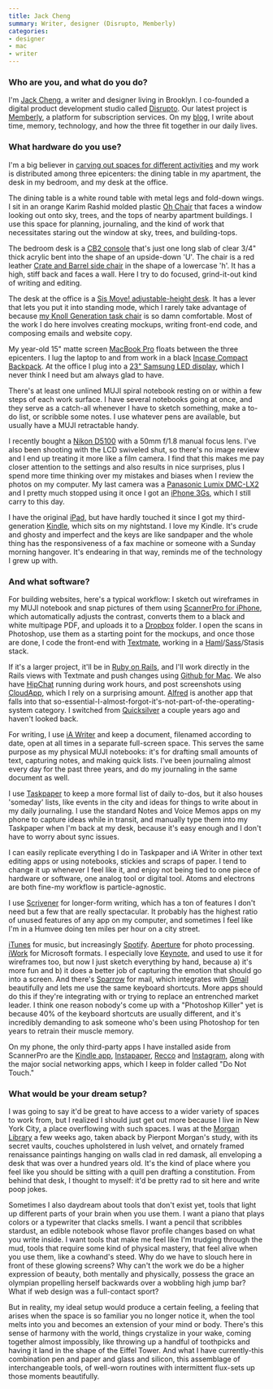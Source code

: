```yaml
---
title: Jack Cheng
summary: Writer, designer (Disrupto, Memberly)
categories:
- designer
- mac
- writer
---
```


### Who are you, and what do you do?

I'm [Jack Cheng](http://jackcheng.com/ "Jack's website."), a writer and designer living in Brooklyn. I co-founded a digital product development studio called [Disrupto](http://disrupto.com/ "Jack's development studio"). Our latest project is [Memberly](http://member.ly/ "A subscription service platform."), a platform for subscription services. On my [blog](http://blog.jackcheng.com/ "Jack's weblog."), I write about time, memory, technology, and how the three fit together in our daily lives.

### What hardware do you use?

I'm a big believer in [carving out spaces for different activities](http://www.alistapart.com/articles/habit-fields/ "Jack's ALA article on habit fields.") and my work is distributed among three epicenters: the dining table in my apartment, the desk in my bedroom, and my desk at the office.

The dining table is a white round table with metal legs and fold-down wings. I sit in an orange Karim Rashid molded plastic [Oh Chair][oh-chair] that faces a window looking out onto sky, trees, and the tops of nearby apartment buildings. I use this space for planning, journaling, and the kind of work that necessitates staring out the window at sky, trees, and building-tops.

The bedroom desk is a [CB2 console][peekaboo-clear-console] that's just one long slab of clear 3/4" thick acrylic bent into the shape of an upside-down 'U'. The chair is a red leather [Crate and Barrel side chair][folio-cherry] in the shape of a lowercase 'h'. It has a high, stiff back and faces a wall. Here I try to do focused, grind-it-out kind of writing and editing.

The desk at the office is a [Sis Move! adjustable-height desk][move]. It has a lever that lets you put it into standing mode, which I rarely take advantage of because [my Knoll Generation task chair][generation] is so damn comfortable. Most of the work I do here involves creating mockups, writing front-end code, and composing emails and website copy.

My year-old 15" matte screen [MacBook Pro][macbook-pro] floats between the three epicenters. I lug the laptop to and from work in a black [Incase Compact Backpack][nylon-compact-backpack]. At the office I plug into a [23" Samsung LED display][px2370], which I never think I need but am always glad to have.

There's at least one unlined MUJI spiral notebook resting on or within a few steps of each work surface. I have several notebooks going at once, and they serve as a catch-all whenever I have to sketch something, make a to-do list, or scribble some notes. I use whatever pens are available, but usually have a MUJI retractable handy.

I recently bought a [Nikon D5100][d5100] with a 50mm f/1.8 manual focus lens. I've also been shooting with the LCD swiveled shut, so there's no image review and I end up treating it more like a film camera. I find that this makes me pay closer attention to the settings and also results in nice surprises, plus I spend more time thinking over my mistakes and biases when I review the photos on my computer. My last camera was a [Panasonic Lumix DMC-LX2][lumix-dmc-lx2] and I pretty much stopped using it once I got an [iPhone 3Gs][iphone-3gs], which I still carry to this day.

I have the original [iPad][], but have hardly touched it since I got my third-generation [Kindle][], which sits on my nightstand. I love my Kindle. It's crude and ghosty and imperfect and the keys are like sandpaper and the whole thing has the responsiveness of a fax machine or someone with a Sunday morning hangover. It's endearing in that way, reminds me of the technology I grew up with.

### And what software?

For building websites, here's a typical workflow: I sketch out wireframes in my MUJI notebook and snap pictures of them using [ScannerPro for iPhone][scanner-pro-ios], which automatically adjusts the contrast, converts them to a black and white multipage PDF, and uploads it to a [Dropbox][] folder. I open the scans in Photoshop, use them as a starting point for the mockups, and once those are done, I code the front-end with [Textmate][], working in a [Haml][]/[Sass][]/Stasis stack.

If it's a larger project, it'll be in [Ruby on Rails][rails], and I'll work directly in the Rails views with Textmate and push changes using [Github for Mac][github-mac]. We also have [HipChat][] running during work hours, and post screenshots using [CloudApp][], which I rely on a surprising amount. [Alfred][] is another app that falls into that so-essential-I-almost-forgot-it's-not-part-of-the-operating-system category. I switched from [Quicksilver][] a couple years ago and haven't looked back.

For writing, I use [iA Writer][ia-writer] and keep a document, filenamed according to date, open at all times in a separate full-screen space. This serves the same purpose as my physical MUJI notebooks: it's for drafting small amounts of text, capturing notes, and making quick lists. I've been journaling almost every day for the past three years, and do my journaling in the same document as well.

I use [Taskpaper][] to keep a more formal list of daily to-dos, but it also houses 'someday' lists, like events in the city and ideas for things to write about in my daily journaling. I use the standard Notes and Voice Memos apps on my phone to capture ideas while in transit, and manually type them into my Taskpaper when I'm back at my desk, because it's easy enough and I don't have to worry about sync issues.

I can easily replicate everything I do in Taskpaper and iA Writer in other text editing apps or using notebooks, stickies and scraps of paper. I tend to change it up whenever I feel like it, and enjoy not being tied to one piece of hardware or software, one analog tool or digital tool. Atoms and electrons are both fine-my workflow is particle-agnostic.

I use [Scrivener][] for longer-form writing, which has a ton of features I don't need but a few that are really spectacular. It probably has the highest ratio of unused features of any app on my computer, and sometimes I feel like I'm in a Humvee doing ten miles per hour on a city street.

[iTunes][] for music, but increasingly [Spotify][]. [Aperture][] for photo processing. [iWork][] for Microsoft formats. I especially love [Keynote][], and used to use it for wireframes too, but now I just sketch everything by hand, because a) it's more fun and b) it does a better job of capturing the emotion that should go into a screen. And there's [Sparrow][] for mail, which integrates with [Gmail][] beautifully and lets me use the same keyboard shortcuts. More apps should do this if they're integrating with or trying to replace an entrenched market leader. I think one reason nobody's come up with a "Photoshop Killer" yet is because 40% of the keyboard shortcuts are usually different, and it's incredibly demanding to ask someone who's been using Photoshop for ten years to retrain their muscle memory.

On my phone, the only third-party apps I have installed aside from ScannerPro are the [Kindle app][kindle-ios], [Instapaper][instapaper-ios], [Recco][recco-ios] and [Instagram][instagram-ios], along with the major social networking apps, which I keep in folder called "Do Not Touch."

### What would be your dream setup?

I was going to say it'd be great to have access to a wider variety of spaces to work from, but I realized I should just get out more because I live in New York City, a place overflowing with such spaces. I was at the [Morgan Library](http://themorgan.org/home.asp "The Morgan Library and Museum in New York.") a few weeks ago, taken aback by Pierpont Morgan's study, with its secret vaults, couches upholstered in lush velvet, and ornately framed renaissance paintings hanging on walls clad in red damask, all enveloping a desk that was over a hundred years old. It's the kind of place where you feel like you should be sitting with a quill pen drafting a constitution. From behind that desk, I thought to myself: it'd be pretty rad to sit here and write poop jokes.

Sometimes I also daydream about tools that don't exist yet, tools that light up different parts of your brain when you use them. I want a piano that plays colors or a typewriter that clacks smells. I want a pencil that scribbles stardust, an edible notebook whose flavor profile changes based on what you write inside. I want tools that make me feel like I'm trudging through the mud, tools that require some kind of physical mastery, that feel alive when you use them, like a cowhand's steed. Why do we have to slouch here in front of these glowing screens? Why can't the work we do be a higher expression of beauty, both mentally and physically, possess the grace an olympian propelling herself backwards over a wobbling high jump bar? What if web design was a full-contact sport?

But in reality, my ideal setup would produce a certain feeling, a feeling that arises when the space is so familiar you no longer notice it, when the tool melts into you and becomes an extension of your mind or body. There's this sense of harmony with the world, things crystalize in your wake, coming together almost impossibly, like throwing up a handful of toothpicks and having it land in the shape of the Eiffel Tower. And what I have currently-this combination pen and paper and glass and silicon, this assemblage of interchangeable tools, of well-worn routines with intermittent flux-sets up those moments beautifully.

[d5100]: https://www.nikonusa.com/en/Nikon-Products/Product/dslr-cameras/25478/D5100.html "A 16.2 megapixel DSLR."
[folio-cherry]: https://www.crateandbarrel.com/folio-cherry-bonded-leather-side-chair/s233021 "A chair."
[generation]: https://www.knoll.com/product/generation-by-knoll "A chair."
[ipad]: https://www.apple.com/ipad/ "A tablet device."
[iphone-3gs]: https://en.wikipedia.org/wiki/IPhone_3GS "A 3 megapixel smartphone."
[kindle]: https://www.amazon.com/Kindle-Ereader-ebook-reader/dp/B007HCCNJU "A digital book reader."
[lumix-dmc-lx2]: https://www.amazon.com/Panasonic-DMC-LX2K-Digital-Optical-Stabilized/dp/B000GHULTM "A 10.2 megapixel digital camera."
[macbook-pro]: https://www.apple.com/macbook-pro/ "A laptop."
[move]: http://www.sisergo.com/index.cfm/fuseaction/products.productDetail/catID/135/productID/185/index.htm "A table."
[nylon-compact-backpack]: https://www.amazon.com/Incase-Compact-Backpack-MacBook-CL55421/dp/B0081AKG7S "A backpack designed for laptops."
[oh-chair]: https://www.amazon.com/Umbra-Polypropylene-White-Studio-Chair/dp/B00EV5ASVQ/ "A chair."
[peekaboo-clear-console]: https://www.cb2.com/peekaboo-clear-console-table/f700 "A transparent console."
[px2370]: http://www.samsung.com/us/computer/monitors/LS23WHUKFK/ZA "A 23 inch LCD monitor."
[alfred]: https://www.alfredapp.com/ "A launcher app for the Mac."
[aperture]: https://en.wikipedia.org/wiki/Aperture_(software) "Photo editing and management software for Mac OS X."
[cloudapp]: https://www.getcloudapp.com/ "A cloud-based file sharing menubar app for Mac OS X."
[dropbox]: https://www.dropbox.com/ "Online syncing and storage."
[github-mac]: https://desktop.github.com/ "A client for the versioning control service."
[gmail]: https://mail.google.com/mail/ "Web-based email."
[haml]: http://haml.info/ "A markup syntax that generates HTML."
[hipchat]: https://www.hipchat.com/ "A hosted IM and file service."
[ia-writer]: https://ia.net/writer/updates/ia-writer-for-mac "A full-screen writing tool for the Mac."
[instagram-ios]: https://itunes.apple.com/us/app/instagram/id389801252 "A photo taking/sharing app."
[instapaper-ios]: https://www.instapaper.com/iphone "An iPhone app for reading Instapaper saved pages."
[itunes]: https://www.apple.com/itunes/ "A jukebox application and online store."
[iwork]: https://en.wikipedia.org/wiki/IWork "An office suite for the Mac."
[keynote]: https://www.apple.com/keynote/ "Presentation software for the Mac."
[kindle-ios]: https://itunes.apple.com/gb/app/kindle/id302584613 "An iPhone app for accessing Kindle content from Amazon."
[quicksilver]: https://qsapp.com/ "A data manipulator and launcher for the Mac."
[rails]: http://rubyonrails.org/ "A Ruby-based web framework."
[recco-ios]: http://myrecco.com/ "A recommendations network for iOS."
[sass]: http://sass-lang.com/ "A syntax wrapper for CSS."
[scanner-pro-ios]: https://itunes.apple.com/app/scanner-pro-by-readdle/id333710667 "An app that uses the phone's camera as a scanner."
[scrivener]: http://literatureandlatte.com/scrivener.php "A Mac text editor aimed at writers."
[sparrow]: http://www.gmail.com/intl/en/mail/help/sparrow.html "A mail client for the Mac with a funky UI."
[spotify]: https://www.spotify.com/us/ "A music streaming service."
[taskpaper]: http://www.hogbaysoftware.com/products/taskpaper "A simple task/to do list application for the Mac."
[textmate]: http://macromates.com/ "A text editor for the Mac."
